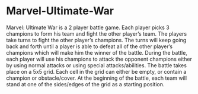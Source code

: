 # Marvel-Ultimate-War
Marvel: Ultimate War is a 2 player battle game. Each player picks 3 champions to form his team and fight the other player’s team. 
The players take turns to fight the other player’s champions. 
The turns will keep going back and forth until a player is able to defeat all of the other player’s champions which will make him the winner of the battle.
During the battle, each player will use his champions to attack the opponent champions either by using normal attacks or using special attacks/abilities. 
The battle takes place on a 5x5 grid. Each cell in the grid can either be empty, or contain a champion or obstacle/cover. 
At the beginning of the battle, each team will stand at one of the sides/edges of the grid as a starting position. 
